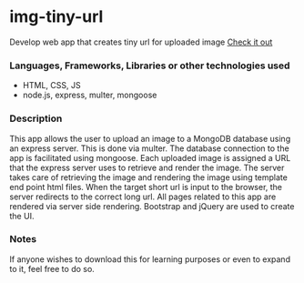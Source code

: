 # img-tiny-url

Develop web app that creates tiny url for uploaded image [Check it out](https://img-tiny-url-maker.herokuapp.com/)

### Languages, Frameworks, Libraries or other technologies used
* HTML, CSS, JS
* node.js, express, multer, mongoose

### Description
This app allows the user to upload an image to a MongoDB database using an express server. This is done via multer. The database connection to the app is facilitated using mongoose. Each uploaded image is assigned a URL that the express server uses to retrieve and render the image. The server takes care of retrieving the image and rendering the image using template end point html files. When the target short url is input to the browser, the server redirects to the correct long url. All pages related to this app are rendered via server side rendering. Bootstrap and jQuery are used to create the UI.

### Notes
If anyone wishes to download this for learning purposes or even to expand to it, feel free to do so.
